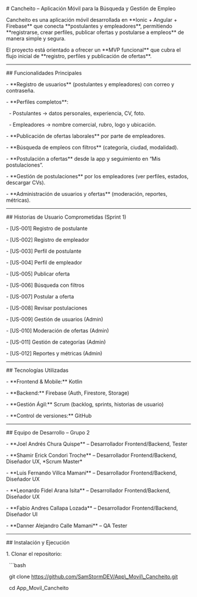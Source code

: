 \# Cancheito – Aplicación Móvil para la Búsqueda y Gestión de Empleo



Cancheito es una aplicación móvil desarrollada en \*\*Ionic + Angular + Firebase\*\* que conecta \*\*postulantes y empleadores\*\*, permitiendo \*\*registrarse, crear perfiles, publicar ofertas y postularse a empleos\*\* de manera simple y segura.  



El proyecto está orientado a ofrecer un \*\*MVP funcional\*\* que cubra el flujo inicial de \*\*registro, perfiles y publicación de ofertas\*\*.



---



\## Funcionalidades Principales



\-  \*\*Registro de usuarios\*\* (postulantes y empleadores) con correo y contraseña.  

\-  \*\*Perfiles completos\*\*:  

&nbsp; - Postulantes → datos personales, experiencia, CV, foto.  

&nbsp; - Empleadores → nombre comercial, rubro, logo y ubicación.  

\- \*\*Publicación de ofertas laborales\*\* por parte de empleadores.  

\- \*\*Búsqueda de empleos con filtros\*\* (categoría, ciudad, modalidad).  

\- \*\*Postulación a ofertas\*\* desde la app y seguimiento en “Mis postulaciones”.  

\- \*\*Gestión de postulaciones\*\* por los empleadores (ver perfiles, estados, descargar CVs).  

\- \*\*Administración de usuarios y ofertas\*\* (moderación, reportes, métricas).  



---



\## Historias de Usuario Comprometidas (Sprint 1)



\- \[US-001] Registro de postulante  

\- \[US-002] Registro de empleador  

\- \[US-003] Perfil de postulante  

\- \[US-004] Perfil de empleador  

\- \[US-005] Publicar oferta  

\- \[US-006] Búsqueda con filtros  

\- \[US-007] Postular a oferta  

\- \[US-008] Revisar postulaciones  

\- \[US-009] Gestión de usuarios (Admin)  

\- \[US-010] Moderación de ofertas (Admin)  

\- \[US-011] Gestión de categorías (Admin)  

\- \[US-012] Reportes y métricas (Admin)  



---



\## Tecnologías Utilizadas



\- \*\*Frontend \& Mobile:\*\* Kotlin  

\- \*\*Backend:\*\* Firebase (Auth, Firestore, Storage)  

\- \*\*Gestión Ágil:\*\* Scrum (backlog, sprints, historias de usuario)  

\- \*\*Control de versiones:\*\* GitHub  



---



\## Equipo de Desarrollo – Grupo 2



\- \*\*Joel Andrés Chura Quispe\*\* – Desarrollador Frontend/Backend, Tester  

\- \*\*Shamir Erick Condori Troche\*\* – Desarrollador Frontend/Backend, Diseñador UX, \*Scrum Master\*  

\- \*\*Luis Fernando Villca Mamani\*\* – Desarrollador Frontend/Backend, Diseñador UX  

\- \*\*Leonardo Fidel Arana Isita\*\* – Desarrollador Frontend/Backend, Diseñador UX  

\- \*\*Fabio Andres Callapa Lozada\*\* – Desarrollador Frontend/Backend, Diseñador UI  

\- \*\*Danner Alejandro Calle Mamani\*\* – QA Tester  



---



\## Instalación y Ejecución



1\. Clonar el repositorio:

&nbsp;  ```bash

&nbsp;  git clone https://github.com/SamStormDEV/App\_Movil\_Cancheito.git

&nbsp;  cd App\_Movil\_Cancheito



